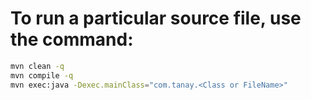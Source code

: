 # To run a particular source file, use the command:

```bash
mvn clean -q
mvn compile -q
mvn exec:java -Dexec.mainClass="com.tanay.<Class or FileName>"
```
